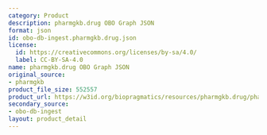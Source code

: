 ```yaml
---
category: Product
description: pharmgkb.drug OBO Graph JSON
format: json
id: obo-db-ingest.pharmgkb.drug.json
license:
  id: https://creativecommons.org/licenses/by-sa/4.0/
  label: CC-BY-SA-4.0
name: pharmgkb.drug OBO Graph JSON
original_source:
- pharmgkb
product_file_size: 552557
product_url: https://w3id.org/biopragmatics/resources/pharmgkb.drug/pharmgkb.drug.json
secondary_source:
- obo-db-ingest
layout: product_detail
---
```

